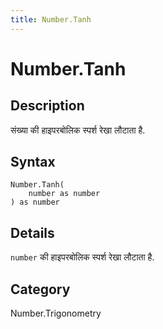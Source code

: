 ```yaml
---
title: Number.Tanh
---
```


# Number.Tanh


## Description

संख्या की हाइपरबोलिक स्पर्श रेखा लौटाता है.


## Syntax

```powerquery
Number.Tanh(
    number as number
) as number
```


## Details

<code>number</code> की हाइपरबोलिक स्पर्श रेखा लौटाता है.



## Category
Number.Trigonometry
